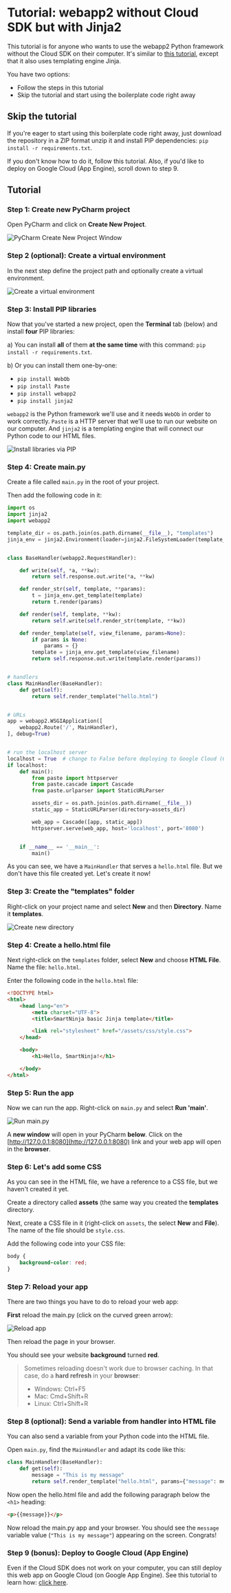 # Tutorial: webapp2 without Cloud SDK but with Jinja2

This tutorial is for anyone who wants to use the webapp2 Python framework without the Cloud SDK on their computer. It's similar to [this tutorial](https://github.com/bhageshpuri/webapp2-no-gae-jinja-master), except that it also uses templating engine Jinja.

You have two options:

- Follow the steps in this tutorial
- Skip the tutorial and start using the boilerplate code right away

## Skip the tutorial

If you're eager to start using this boilerplate code right away, just download the repository in a ZIP format unzip it and install PIP dependencies: `pip install -r requirements.txt`.

If you don't know how to do it, follow this tutorial. Also, if you'd like to deploy on Google Cloud (App Engine), scroll down to step 9.

## Tutorial

### Step 1: Create new PyCharm project

Open PyCharm and click on **Create New Project**.

![PyCharm Create New Project Window](https://storage.googleapis.com/smartninja/pycharm-create-new-project-1543538360.png)

### Step 2 (optional): Create a virtual environment

In the next step define the project path and optionally create a virtual environment.

![Create a virtual environment](https://storage.googleapis.com/smartninja/pycharm-venv-path-1543538516.png)

### Step 3: Install PIP libraries

Now that you've started a new project, open the **Terminal** tab (below) and install **four** PIP libraries:

a) You can install **all** of them **at the same time** with this command: `pip install -r requirements.txt`.

b) Or you can install them one-by-one:

- `pip install WebOb`
- `pip install Paste`
- `pip install webapp2`
- `pip install jinja2`

`webapp2` is the Python framework we'll use and it needs `WebOb` in order to work correctly. `Paste` is a HTTP server that we'll use to run our website on our computer. And `jinja2` is a templating engine that will connect our Python code to our HTML files.

![Install libraries via PIP](https://storage.googleapis.com/smartninja/install-pip-libs-1543538743.png)

### Step 4: Create main.py

Create a file called `main.py` in the root of your project.

Then add the following code in it:

``` python
import os
import jinja2
import webapp2

template_dir = os.path.join(os.path.dirname(__file__), "templates")
jinja_env = jinja2.Environment(loader=jinja2.FileSystemLoader(template_dir), autoescape=False)


class BaseHandler(webapp2.RequestHandler):

    def write(self, *a, **kw):
        return self.response.out.write(*a, **kw)

    def render_str(self, template, **params):
        t = jinja_env.get_template(template)
        return t.render(params)

    def render(self, template, **kw):
        return self.write(self.render_str(template, **kw))

    def render_template(self, view_filename, params=None):
        if params is None:
            params = {}
        template = jinja_env.get_template(view_filename)
        return self.response.out.write(template.render(params))


# handlers
class MainHandler(BaseHandler):
    def get(self):
        return self.render_template("hello.html")


# URLs
app = webapp2.WSGIApplication([
    webapp2.Route('/', MainHandler),
], debug=True)


# run the localhost server
localhost = True  # change to False before deploying to Google Cloud (GAE)
if localhost:
    def main():
        from paste import httpserver
        from paste.cascade import Cascade
        from paste.urlparser import StaticURLParser

        assets_dir = os.path.join(os.path.dirname(__file__))
        static_app = StaticURLParser(directory=assets_dir)

        web_app = Cascade([app, static_app])
        httpserver.serve(web_app, host='localhost', port='8080')


    if __name__ == '__main__':
        main()
```

As you can see, we have a `MainHandler` that serves a `hello.html` file. But we don't have this file created yet. Let's create it now!

### Step 3: Create the "templates" folder

Right-click on your project name and select **New** and then **Directory**. Name it **templates**.

![Create new directory](https://storage.googleapis.com/smartninja/create-new-directory-1543593248.png)

### Step 4: Create a hello.html file

Next right-click on the `templates` folder, select **New** and choose **HTML File**. Name the file: `hello.html`.

Enter the following code in the `hello.html` file:

``` html
<!DOCTYPE html>
<html>
	<head lang="en">
	    <meta charset="UTF-8">
	    <title>SmartNinja basic Jinja template</title>

	    <link rel="stylesheet" href="/assets/css/style.css">
	</head>

	<body>
	    <h1>Hello, SmartNinja!</h1>

	</body>
</html>
```

### Step 5: Run the app

Now we can run the app. Right-click on `main.py` and select **Run 'main'**.

![Run main.py](https://storage.googleapis.com/smartninja/run-main-pycharm-1543538963.png)

A **new window** will open in your PyCharm **below**. Click on the [http://127.0.0.1:8080](http://127.0.0.1:8080) link and your
web app will open in the **browser**.

### Step 6: Let's add some CSS

As you can see in the HTML file, we have a reference to a CSS file, but we haven't created it yet.

Create a directory called **assets** (the same way you created the **templates** directory.

Next, create a CSS file in it (right-click on `assets`, the select **New** and **File**). The name of the file should be `style.css`.

Add the following code into your CSS file:

``` css
body {
    background-color: red;
}
```

### Step 7: Reload your app

There are two things you have to do to reload your web app:

**First** reload the main.py (click on the curved green arrow):

![Reload app](https://storage.googleapis.com/smartninja/pycharm-reload-app-1543539316.png)

Then reload the page in your browser.

You should see your website **background** turned **red**.

> Sometimes reloading doesn't work due to browser caching. In that case, do a **hard refresh** in your **browser**:
> 
> - Windows: Ctrl+F5
> - Mac: Cmd+Shift+R
> - Linux: Ctrl+Shift+R

### Step 8 (optional): Send a variable from handler into HTML file

You can also send a variable from your Python code into the HTML file.

Open `main.py`, find the `MainHandler` and adapt its code like this:

``` python
class MainHandler(BaseHandler):
    def get(self):
        message = "This is my message"
        return self.render_template("hello.html", params={"message": message})
```

Now open the hello.html file and add the following paragraph below the `<h1>` heading:

``` html
<p>{{message}}</p>
```

Now reload the main.py app and your browser. You should see the `message` variable value (`"This is my message"`) appearing on the screen. Congrats!

### Step 9 (bonus): Deploy to Google Cloud (App Engine)

Even if the Cloud SDK does not work on your computer, you can still deploy this web app on Google Cloud (on Google App Engine). See this tutorial to learn how: [click here](https://github.com/bhageshpuri/deploy-app-engine-github).
